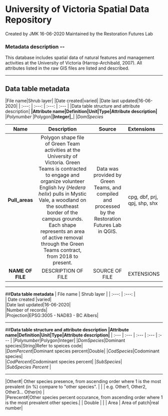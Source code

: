 # University of Victoria Spatial Data Repository

Created by JMK 16-06-2020
Maintained by the Restoration Futures Lab

### Metadata description --

This database includes spatial data of natural features and management activities at the University of Victoria (Harrop-Archibald, 2007). All attributes listed in the raw GIS files are listed and described. 

*** 

## Data table metadata
|File name|Shrub layer| 
|Date created|varied| 
|Date last updated|16-06-2020|
| :---: | :---: | :---: | :--- |
|Data table structure and attribute description|
<b>|Attribute name|Definition|Unit|Type|Attribute description|</b>
|<i>Polynumber </i>|Polygon|__|Integer|___|
|<i>DomSpecies </i> 

| Name | Description | Source | Extensions |
| :---: | :---: | :---: | :--- |
| <b>Pull_areas</b> | Polygon shape file of Green Team activities at the University of Victoria. Green Teams is contracted to engage and organize volunteer English Ivy (<i>Hedera helix</i>) pulls in Mystic Vale, a woodland on the southeast border of the campus grounds. Each shape represents an area of active removal through the Green Teams contract, from 2018 to present. | Data was provided by Green Teams, and compiled and processed by the Restoration Futures Lab in QGIS. | cpg, dbf, prj, qpj, shp, shx |
| <b>NAME OF FILE</b> | DESCRIPTION OF FILE | SOURCE OF FILE | EXTENSIONS | 

***

##<b>Data table metadata</b>
| File name | Shrub layer |	
| :---: | :---: |						
| Date created |varied|							
|Date last updated|16-06-2020|						
|Number of records|			
|Projection|EPSG:3005 - NAD83 - BC Albers|		

***

##<b>Data table structure and attribute description</b>
<b>|Attribute name|Definition|Unit|Type|Attribute description|</b>
| :--- | :--- | :--- | :--- | :--- |
|<i>Polynumber</i>|Polygon|Integer|
|<i>DomSpecies</i>|Dominant species|String|Refer to speices code|	
|<i>DomPercent</i>|Dominant species percent|Double|	
|<i>CodSpecies</i>|Codominant species|	
|<i>CodPercent</i>|Codominant species percent|
|<i>SubSpecies</i>|		
|<i>SubSpecies Percent </i>|	

***
|Other#|	Other species presence, from ascending order where 1 is the most prevalent (in %) compare to "other species". 	|		|		|	e.g. Other1, Other2, Other3… Other(n)	|	
|Perecent#|Other species percent occurance, from ascending order where 1 is the most prevalent other species.|	|	Double 	|	|	|	Area |	Area of patch|real number|	

